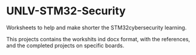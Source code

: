 # UNLV-STM32-Security
Worksheets to help and make shorter the STM32cybersecurity learning.

This projects contains the workshits ind docx format, with the references, and the completed projects on specific boards.
